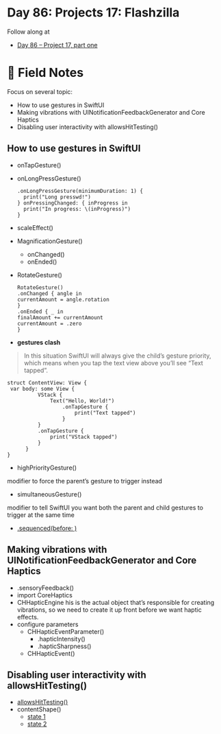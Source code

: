 # Day 86: Projects 17: Flashzilla

Follow along at 
- [Day 86 – Project 17, part one][1]

# 📒 Field Notes

Focus on several topic:
- How to use gestures in SwiftUI
- Making vibrations with UINotificationFeedbackGenerator and Core Haptics
- Disabling user interactivity with allowsHitTesting()
 
 
## How to use gestures in SwiftUI

- onTapGesture()

- onLongPressGesture()

      .onLongPressGesture(minimumDuration: 1) {
        print("Long presswd!")
      } onPressingChanged: { inProgress in
        print("In progress: \(inProgress)")
      }
                
- scaleEffect()

- MagnificationGesture()
  - onChanged()
  - onEnded()
  
- RotateGesture()
  
      RotateGesture()
      .onChanged { angle in
      currentAmount = angle.rotation
      }
      .onEnded { _ in
      finalAmount += currentAmount
      currentAmount = .zero
      }

- **gestures clash**

>In this situation SwiftUI will always give the child’s gesture priority, which means when you tap the text view above you’ll see “Text tapped”.

    struct ContentView: View {
     var body: some View {
              VStack {
                  Text("Hello, World!")
                      .onTapGesture {
                          print("Text tapped")
                      }
              }
              .onTapGesture {
                  print("VStack tapped")
              }
          }
    }
      
  - highPriorityGesture()
  
  modifier to force the parent’s gesture to trigger instead
  
  - simultaneousGesture()
  
  modifier to tell SwiftUI you want both the parent and child gestures to trigger at the same time

  - [.sequenced(before: )][2]


## Making vibrations with UINotificationFeedbackGenerator and Core Haptics

- .sensoryFeedback()
- import CoreHaptics
- CHHapticEngine
his is the actual object that’s responsible for creating vibrations, so we need to create it up front before we want haptic effects.
- configure parameters 
  - CHHapticEventParameter()
    - .hapticIntensity()
    - .hapticSharpness()
  - CHHapticEvent()


## Disabling user interactivity with allowsHitTesting()

- [allowsHitTesting()][3]
- contentShape()
  - [state 1][4]
  - [state 2][5]

[1]: https://www.hackingwithswift.com/100/swiftui/86
[2]: https://github.com/VisionAce/100DaysOfSwiftUI/blob/3a41b4d6e7d6ce1f42b1f64d42a93b6665997bdc/Day86/HowToUseGesturesInSwiftUI.swift#L32
[3]: https://github.com/VisionAce/100DaysOfSwiftUI/blob/3a41b4d6e7d6ce1f42b1f64d42a93b6665997bdc/Day86/DisablingUserInteractivityWithAllowsHitTesting().swift#L10C1-L29C2
[4]: https://github.com/VisionAce/100DaysOfSwiftUI/blob/3a41b4d6e7d6ce1f42b1f64d42a93b6665997bdc/Day86/DisablingUserInteractivityWithAllowsHitTesting().swift#L44
[5]: https://github.com/VisionAce/100DaysOfSwiftUI/blob/3a41b4d6e7d6ce1f42b1f64d42a93b6665997bdc/Day86/DisablingUserInteractivityWithAllowsHitTesting().swift#L60
